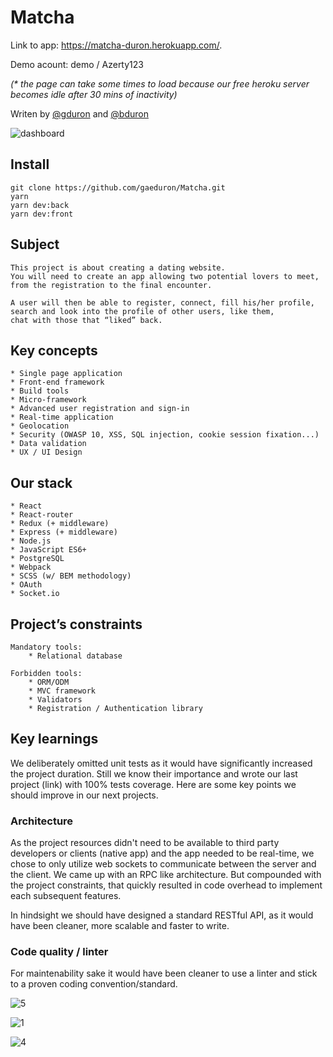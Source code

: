 
# Matcha
 Link to app: https://matcha-duron.herokuapp.com/.
 
 Demo acount: demo / Azerty123

_(* the page can take some times to load because our free heroku server becomes idle after 30 mins of inactivity)_

Writen by [@gduron](https://github.com/gaeduron) and [@bduron](https://github.com/bduron) 

![dashboard](https://preview.ibb.co/f36Dh7/Capture_d_e_cran_2018_03_25_a_22_13_13.png)

## Install
	git clone https://github.com/gaeduron/Matcha.git 
	yarn  
	yarn dev:back
	yarn dev:front

## Subject 
	This project is about creating a dating website. 
	You will need to create an app allowing two potential lovers to meet, 
	from the registration to the final encounter.
	
	A user will then be able to register, connect, fill his/her profile, 
	search and look into the profile of other users, like them, 
	chat with those that “liked” back.

## Key concepts 
	* Single page application
	* Front-end framework
	* Build tools
	* Micro-framework 
	* Advanced user registration and sign-in
	* Real-time application
	* Geolocation 
	* Security (OWASP 10, XSS, SQL injection, cookie session fixation...) 
	* Data validation
	* UX / UI Design 

## Our stack 
	* React 
	* React-router
	* Redux (+ middleware)
	* Express (+ middleware)
	* Node.js
	* JavaScript ES6+
	* PostgreSQL
	* Webpack
	* SCSS (w/ BEM methodology)
 	* OAuth
	* Socket.io  


## Project’s constraints 

	Mandatory tools: 
		* Relational database 

	Forbidden tools:
		* ORM/ODM
		* MVC framework
		* Validators 
		* Registration / Authentication library 


## Key learnings  

We deliberately omitted unit tests as it would have significantly increased the project duration. 
Still we know their importance and wrote our last project (link) with 100% tests coverage. 
Here are some key points we should improve in our next projects. 

### Architecture 
As the project resources didn't need to be available to third party developers or clients (native app) and the app needed to be real-time, we chose to only utilize web sockets to communicate between the server and the client. We came up with an RPC like architecture. But compounded with the project constraints, that quickly resulted in code overhead to implement each subsequent features. 

In hindsight we should have designed a standard RESTful API, as it would have been cleaner, more scalable and faster to write. 

### Code quality / linter
For maintenability sake it would have been cleaner to use a linter and stick to a proven coding convention/standard.

![5](https://resources-live.sketch.cloud/files/8811ed42-c902-4ee4-9cad-f23f5432d2b8.png?Expires=1522273496&Key-Pair-Id=APKAIZ4KEFPO7VL7CCPQ&Signature=FhD3fwUiQkBpaZG~iI0YJUj2ofAOeYMalm~i9YpSsYz7XesvaEB0q3xtetYtxw-MjkXWwhWWijxWCfwn1BeLkIubSOfkvPlsDYJsQC34wycL2PDwMpby~MeWFrU0~MeiTKcxXg21YmY1rtpx7K3NlXc5eRpnA3XfEqzpxp4KO3n3a~xUZgKa9taIep5-Xe0qdeBr~5QWg724Jz-hu102uHeNy2zxpcfnwWgw0S2K6cvV5JxY2NsmAurn0lqcQcnwOUEC47K9-sjhgbYQYYke~Tt1pcGCiUALjiYJIg5rXdwrFmSq0OKx9XSKBFa9lmhm3tqCqIZubemN3DGfMNmBWg__)

![1](https://preview.ibb.co/ka6X9n/Capture_d_e_cran_2018_03_25_a_21_54_37.png)

![4](https://preview.ibb.co/cgoC9n/Capture_d_e_cran_2018_03_25_a_21_51_42.png)

